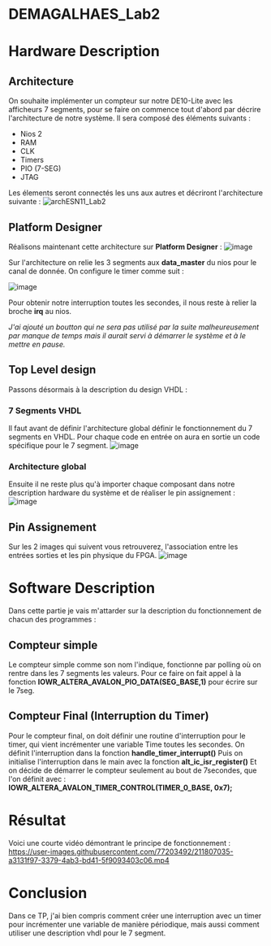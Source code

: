# DEMAGALHAES_Lab2

# Hardware Description
## Architecture
On souhaite implémenter un compteur sur notre DE10-Lite avec les afficheurs 7 segments, pour se faire on commence tout d'abord par décrire l'architecture de notre système.
Il sera composé des éléments suivants : 
* Nios 2
* RAM
* CLK
* Timers
* PIO (7-SEG)
* JTAG

Les élements seront connectés les uns aux autres et décriront l'architecture suivante :
![archESN11_Lab2](https://user-images.githubusercontent.com/77203492/211849922-1e748cab-14b8-405c-8ad7-a970058d76b9.png)


## Platform Designer
Réalisons maintenant cette architecture sur **Platform Designer** :
![image](https://user-images.githubusercontent.com/77203492/211850151-498946b3-c3af-4863-a579-8b6a38cc033e.png)

Sur l'architecture on relie les 3 segments aux **data_master** du nios pour le canal de donnée.
On configure le timer comme suit :

![image](https://user-images.githubusercontent.com/77203492/211850492-edac2dad-f3de-47e0-99fe-5a4d55978765.png)

Pour obtenir notre interruption toutes les secondes, il nous reste à relier la broche **irq** au nios. 

_J'ai ajouté un boutton qui ne sera pas utilisé par la suite malheureusement par manque de temps mais il aurait servi à démarrer le système et à le mettre en pause._

## Top Level design
Passons désormais à la description du design VHDL :
### 7 Segments VHDL
Il faut avant de définir l'architecture global définir le fonctionnement du 7 segments en VHDL. 
Pour chaque code en entrée on aura en sortie un code spécifique pour le 7 segment.
![image](https://user-images.githubusercontent.com/77203492/211851467-ecd0cba6-2166-4d96-b42f-9df4df7b1f1c.png)

### Architecture global
Ensuite il ne reste plus qu'à importer chaque composant dans notre description hardware du système et de réaliser le pin assignement :
![image](https://user-images.githubusercontent.com/77203492/211851892-8c610f76-b532-4c1f-9e45-b9f7ade20043.png)

## Pin Assignement
Sur les 2 images qui suivent vous retrouverez, l'association entre les entrées sorties et les pin physique du FPGA.
![image](https://user-images.githubusercontent.com/77203492/211852135-42ab6ba6-badb-43de-99ad-7ee14a01df7d.png)

# Software Description
Dans cette partie je vais m'attarder sur la description du fonctionnement de chacun des programmes :
## Compteur simple
Le compteur simple comme son nom l'indique, fonctionne par polling où on rentre dans les 7 segments les valeurs.
Pour ce faire on fait appel à la fonction **IOWR_ALTERA_AVALON_PIO_DATA(SEG_BASE,1)** pour écrire sur le 7seg.

## Compteur Final (Interruption du Timer)
Pour le compteur final, on doit définir une routine d'interruption pour le timer, qui vient incrémenter une variable Time toutes les secondes.
On définit l'interruption dans la fonction **handle_timer_interrupt()**
Puis on initialise l'interruption dans le main avec la fonction **alt_ic_isr_register()**
Et on décide de démarrer le compteur seulement au bout de 7secondes, que l'on définit avec : **IOWR_ALTERA_AVALON_TIMER_CONTROL(TIMER_0_BASE, 0x7);**

# Résultat 
Voici une courte vidéo démontrant le principe de fonctionnement :
https://user-images.githubusercontent.com/77203492/211807035-a3131f97-3379-4ab3-bd41-5f9093403c06.mp4


# Conclusion 
Dans ce TP, j'ai bien compris comment créer une interruption avec un timer pour incrémenter une variable de manière périodique, mais aussi comment utiliser une description vhdl pour le 7 segment.
